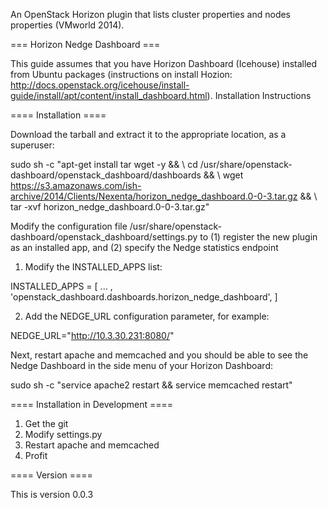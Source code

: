 
An OpenStack Horizon plugin that lists cluster properties and nodes properties (VMworld 2014).

=== Horizon Nedge Dashboard ===

This guide assumes that you have Horizon Dashboard (Icehouse) installed from Ubuntu packages (instructions on install Hozion: http://docs.openstack.org/icehouse/install-guide/install/apt/content/install_dashboard.html).
Installation Instructions

==== Installation ====

Download the tarball and extract it to the appropriate location, as a superuser:

 sudo sh -c "apt-get install tar wget -y && \ 
 cd /usr/share/openstack-dashboard/openstack_dashboard/dashboards && \ 
 wget https://s3.amazonaws.com/ish-archive/2014/Clients/Nexenta/horizon_nedge_dashboard.0-0-3.tar.gz && \ 
 tar -xvf horizon_nedge_dashboard.0-0-3.tar.gz"

Modify the configuration file /usr/share/openstack-dashboard/openstack_dashboard/settings.py to (1) register the new plugin as an installed app, and (2) specify the Nedge statistics endpoint

1. Modify the INSTALLED_APPS list:

  INSTALLED_APPS = [ ... , 'openstack_dashboard.dashboards.horizon_nedge_dashboard', ]

2. Add the NEDGE_URL configuration parameter, for example:

  NEDGE_URL="http://10.3.30.231:8080/"

Next, restart apache and memcached and you should be able to see the Nedge Dashboard in the side menu of your Horizon Dashboard:

 sudo sh -c "service apache2 restart && service memcached restart"

==== Installation in Development ====

1. Get the git
2. Modify settings.py
3. Restart apache and memcached
4. Profit

==== Version ====

This is version 0.0.3
